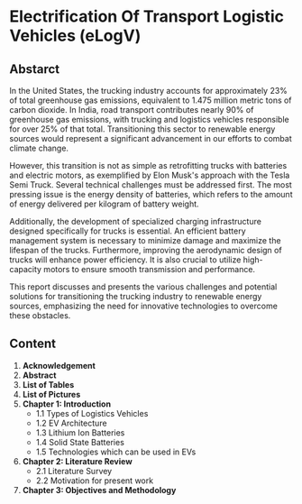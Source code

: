# Electrification Of Transport Logistic Vehicles (eLogV)

## Abstarct

In the United States, the trucking industry accounts for approximately 23% of total greenhouse gas emissions, equivalent to 1.475 million metric tons of carbon dioxide. In India, road transport contributes nearly 90% of greenhouse gas emissions, with trucking and logistics vehicles responsible for over 25% of that total. Transitioning this sector to renewable energy sources would represent a significant advancement in our efforts to combat climate change.

However, this transition is not as simple as retrofitting trucks with batteries and electric motors, as exemplified by Elon Musk's approach with the Tesla Semi Truck. Several technical challenges must be addressed first. The most pressing issue is the energy density of batteries, which refers to the amount of energy delivered per kilogram of battery weight.

Additionally, the development of specialized charging infrastructure designed specifically for trucks is essential. An efficient battery management system is necessary to minimize damage and maximize the lifespan of the trucks. Furthermore, improving the aerodynamic design of trucks will enhance power efficiency. It is also crucial to utilize high-capacity motors to ensure smooth transmission and performance.

This report discusses and presents the various challenges and potential solutions for transitioning the trucking industry to renewable energy sources, emphasizing the need for innovative technologies to overcome these obstacles.

## Content

1. **Acknowledgement**
2. **Abstract**
3. **List of Tables**
4. **List of Pictures**
5. **Chapter 1: Introduction**
   - 1.1 Types of Logistics Vehicles
   - 1.2 EV Architecture
   - 1.3 Lithium Ion Batteries
   - 1.4 Solid State Batteries
   - 1.5 Technologies which can be used in EVs
6. **Chapter 2: Literature Review**
   - 2.1 Literature Survey
   - 2.2 Motivation for present work
7. **Chapter 3: Objectives and Methodology**
